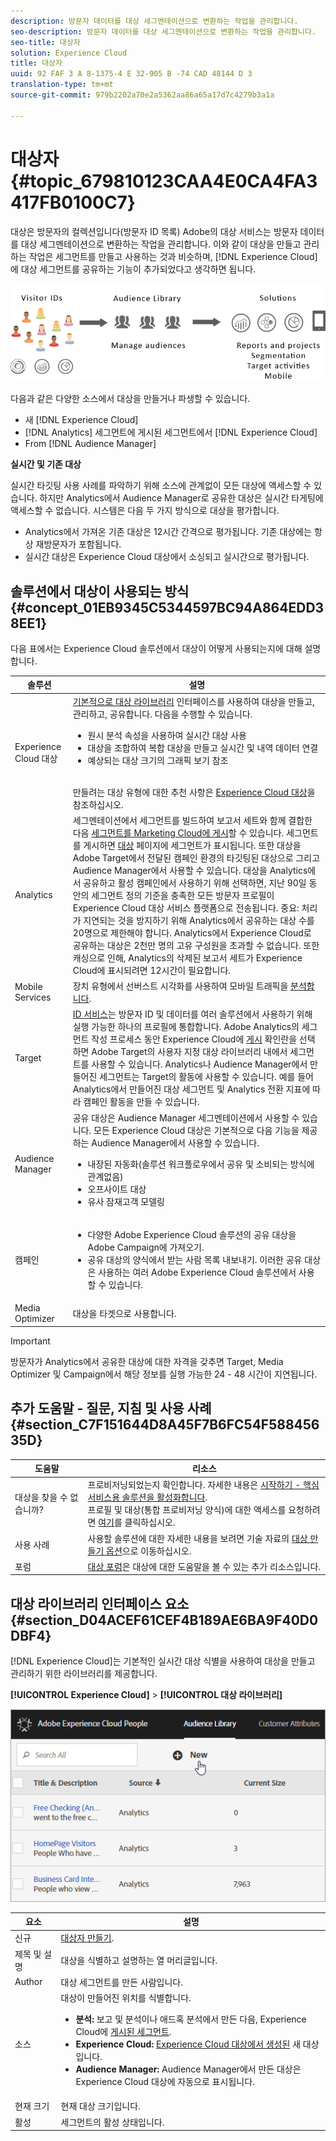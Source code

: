 ```yaml
---
description: 방문자 데이터를 대상 세그멘테이션으로 변환하는 작업을 관리합니다.
seo-description: 방문자 데이터를 대상 세그멘테이션으로 변환하는 작업을 관리합니다.
seo-title: 대상자
solution: Experience Cloud
title: 대상자
uuid: 92 FAF 3 A 8-1375-4 E 32-905 B -74 CAD 48144 D 3
translation-type: tm+mt
source-git-commit: 979b2202a70e2a5362aa86a65a17d7c4279b3a1a

---
```



# 대상자{#topic_679810123CAA4E0CA4FA3417FB0100C7}

대상은 방문자의 컬렉션입니다(방문자 ID 목록) Adobe의 대상 서비스는 방문자 데이터를 대상 세그멘테이션으로 변환하는 작업을 관리합니다. 이와 같이 대상을 만들고 관리하는 작업은 세그먼트를 만들고 사용하는 것과 비슷하며, [!DNL Experience Cloud]에 대상 세그먼트를 공유하는 기능이 추가되었다고 생각하면 됩니다.

![](assets/audiences.png)

다음과 같은 다양한 소스에서 대상을 만들거나 파생할 수 있습니다. 

* 새 [!DNL Experience Cloud]
* [!DNL Analytics] 세그먼트에 게시된 세그먼트에서 [!DNL Experience Cloud]
* From [!DNL Audience Manager]

**실시간 및 기존 대상**

실시간 타깃팅 사용 사례를 파악하기 위해 소스에 관계없이 모든 대상에 액세스할 수 있습니다. 하지만 Analytics에서 Audience Manager로 공유한 대상은 실시간 타게팅에 액세스할 수 없습니다. 시스템은 다음 두 가지 방식으로 대상을 평가합니다.

* Analytics에서 가져온 기존 대상은 12시간 간격으로 평가됩니다. 기존 대상에는 항상 재방문자가 포함됩니다.
* 실시간 대상은 Experience Cloud 대상에서 소싱되고 실시간으로 평가됩니다.


## 솔루션에서 대상이 사용되는 방식 {#concept_01EB9345C5344597BC94A864EDD38EE1}

다음 표에서는 Experience Cloud 솔루션에서 대상이 어떻게 사용되는지에 대해 설명합니다.

| 솔루션 | 설명 |
|--- |--- |
| Experience Cloud 대상 | [기본적으로 대상 라이브러리](../audience-library/audience-library.md) 인터페이스를 사용하여 대상을 만들고, 관리하고, 공유합니다. 다음을 수행할 수 있습니다.<ul><li>원시 분석 속성을 사용하여 실시간 대상 사용</li><li>대상을 조합하여 복합 대상을 만들고 실시간 및 내역 데이터 연결</li><li>예상되는 대상 크기의 그래픽 보기 참조</li></ul><br>만들려는 대상 유형에 대한 추천 사항은 [ Experience Cloud 대상](https://helpx.adobe.com/marketing-cloud-core/kb/People/Audience-Creation-Options.html)을 참조하십시오. |
| Analytics | 세그멘테이션에서 세그먼트를 빌드하여 보고서 세트와 함께 결합한 다음 [세그먼트를 Marketing Cloud에 게시](../audience-library/audience-library.md)할 수 있습니다. 세그먼트를 게시하면 [대상](../audience-library/audience-library.md) 페이지에 세그먼트가 표시됩니다. 또한 대상을 Adobe Target에서 전달된 캠페인 환경의 타깃팅된 대상으로 그리고 Audience Manager에서 사용할 수 있습니다.   대상을 Analytics에서 공유하고 활성 캠페인에서 사용하기 위해 선택하면, 지난 90일 동안의 세그먼트 정의 기준을 충족한 모든 방문자 프로필이 Experience Cloud 대상 서비스 플랫폼으로 전송됩니다.   중요: 처리가 지연되는 것을 방지하기 위해 Analytics에서 공유하는 대상 수를 20명으로 제한해야 합니다. Analytics에서 Experience Cloud로 공유하는 대상은 2천만 명의 고유 구성원을 초과할 수 없습니다. 또한 캐싱으로 인해, Analytics의 삭제된 보고서 세트가 Experience Cloud에 표시되려면 12시간이 필요합니다. |
| Mobile Services | 장치 유형에서 선버스트 시각화를 사용하여 모바일 트래픽을 [분석합니다](https://marketing.adobe.com/resources/help/en_US/mobile/?f=reports_devices). |
| Target | [ID 서비스](https://marketing.adobe.com/resources/help/en_US/mcvid/)는 방문자 ID 및 데이터를 여러 솔루션에서 사용하기 위해 실행 가능한 하나의 프로필에 통합합니다. Adobe Analytics의 세그먼트 작성 프로세스 동안 Experience Cloud에 [게시](../audience-library/audience-library.md) 확인란을 선택하면 Adobe Target의 사용자 지정 대상 라이브러리 내에서 세그먼트를 사용할 수 있습니다. Analytics나 Audience Manager에서 만들어진 세그먼트는 Target의 활동에 사용할 수 있습니다.  예를 들어 Analytics에서 만들어진 대상 세그먼트 및 Analytics 전환 지표에 따라 캠페인 활동을 만들 수 있습니다. |
| Audience Manager | 공유 대상은 Audience Manager 세그멘테이션에서 사용할 수 있습니다. 모든 Experience Cloud 대상은 기본적으로 다음 기능을 제공하는 Audience Manager에서 사용할 수 있습니다.<ul><li>내장된 자동화(솔루션 워크플로우에서 공유 및 소비되는 방식에 관계없음)</li><li>오프사이트 대상</li><li>유사 잠재고객 모델링</li></ul> |
| 캠페인 | <ul><li>다양한 Adobe Experience Cloud 솔루션의 공유 대상을 Adobe Campaign에 가져오기.</li><li>공유 대상의 양식에서 받는 사람 목록 내보내기. 이러한 공유 대상은 사용하는 여러 Adobe Experience Cloud 솔루션에서 사용할 수 있습니다.</li></ul> |
| Media Optimizer | 대상을 타겟으로 사용합니다. |


>[!IMPORTANT]
>
>방문자가 Analytics에서 공유한 대상에 대한 자격을 갖추면 Target, Media Optimizer 및 Campaign에서 해당 정보를 실행 가능한 24 - 48 시간이 지연됩니다.

## 추가 도움말 - 질문, 지침 및 사용 사례 {#section_C7F151644D8A45F7B6FC54F58845635D}


| 도움말 | 리소스 |
|--- |--- |
| 대상을 찾을 수 없습니까? | 프로비저닝되었는지 확인합니다. 자세한 내용은 [시작하기 - 핵심 서비스용 솔루션을 활성화합니다](../core-services/core-services.md).<br>프로필 및 대상(통합 프로비저닝 양식)에 대한 액세스를 요청하려면 [여기](https://www.adobe.com/go/audiences)를 클릭하십시오. |
| 사용 사례 | 사용할 솔루션에 대한 자세한 내용을 보려면 기술 자료의 [대상 만들기 옵션](https://helpx.adobe.com/marketing-cloud-core/kb/People/Audience-Creation-Options.html)으로 이동하십시오. |
| 포럼 | [대상 포럼](https://forums.adobe.com/community/experience-cloud/platform/core-services/people-service/audiences)은 대상에 대한 도움말을 볼 수 있는 추가 리소스입니다. |


## 대상 라이브러리 인터페이스 요소 {#section_D04ACEF61CEF4B189AE6BA9F40D0DBF4}

[!DNL Experience Cloud]는 기본적인 실시간 대상 식별을 사용하여 대상을 만들고 관리하기 위한 라이브러리를 제공합니다.

**[!UICONTROL Experience Cloud]** &gt; **[!UICONTROL 대상 라이브러리]**

![](assets/audience_library.png)

| 요소 | 설명 |
|--- |--- |
| 신규 | [대상자 만들기](../audience-library/audience-library.md). |
| 제목 및 설명 | 대상을 식별하고 설명하는 열 머리글입니다. |
| Author | 대상 세그먼트를 만든 사람입니다. |
| 소스 | 대상이 만들어진 위치를 식별합니다.<ul><li>**분석:** 보고 및 분석이나 애드혹 분석에서 만든 다음, Experience Cloud에 [게시된 세그먼트](../audience-library/audience-library.md).</li><li>**Experience Cloud:** [Experience Cloud 대상에서 생성된](../audience-library/audience-library.md) 새 대상입니다.</li><li>**Audience Manager:** Audience Manager에서 만든 대상은 Experience Cloud 대상에 자동으로 표시됩니다.</li></ul> |
| 현재 크기 | 현재 대상 크기입니다. |
| 활성 | 세그먼트의 활성 상태입니다. |
